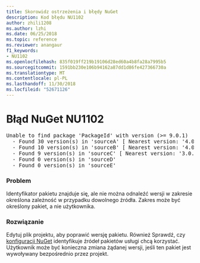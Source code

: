 ```yaml
---
title: Skorowidz ostrzeżenia i błędy NuGet
description: Kod błędu NU1102
author: zhili1208
ms.author: lzhi
ms.date: 06/25/2018
ms.topic: reference
ms.reviewer: anangaur
f1_keywords:
- NU1102
ms.openlocfilehash: 835f019ff219b19106d28ed60a4b8fa28a7995b5
ms.sourcegitcommit: 1591bb230e106b94162a87dd1d86fe427366730a
ms.translationtype: MT
ms.contentlocale: pl-PL
ms.lasthandoff: 11/30/2018
ms.locfileid: "52671126"
---
```

# <a name="nuget-error-nu1102"></a>Błąd NuGet NU1102

<pre>Unable to find package 'PackageId' with version (>= 9.0.1)<br/>  - Found 30 version(s) in 'sourceA' [ Nearest version: '4.0.0' ]<br/>  - Found 10 version(s) in 'sourceB' [ Nearest version: '4.0.0-rc-2129' ]<br/>  - Found 9 version(s) in 'sourceC' [ Nearest version: '3.0.0-beta-00032' ]<br/>  - Found 0 version(s) in 'sourceD'<br/>  - Found 0 version(s) in 'sourceE'</pre>

### <a name="issue"></a>Problem
Identyfikator pakietu znajduje się, ale nie można odnaleźć wersji w zakresie określona zależność w przypadku dowolnego źródła. Zakres może być określony pakiet, a nie użytkownika.

### <a name="solution"></a>Rozwiązanie
Edytuj plik projektu, aby poprawić wersję pakietu. Również Sprawdź, czy [konfiguracji NuGet](../../consume-packages/Configuring-NuGet-Behavior.md) identyfikuje źródeł pakietów usługi chcą korzystać. Użytkownik może być konieczna zmiana żądanej wersji, jeśli ten pakiet jest wywoływany bezpośrednio przez projekt.
